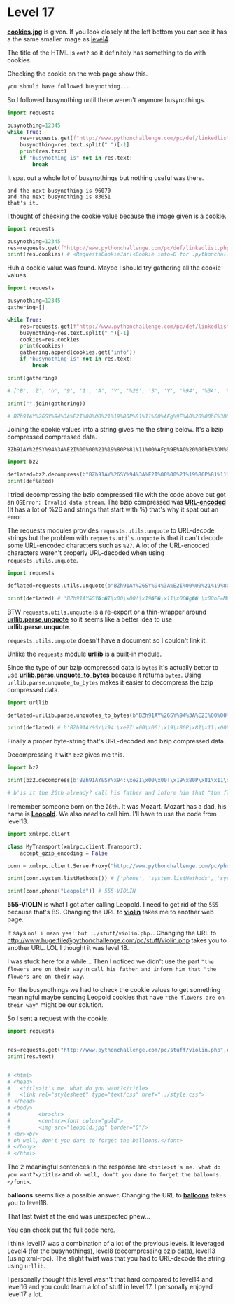 # Level 17 


**[cookies.jpg](/17/cookies.jpg)** is given. If you look closely at the left bottom you can see it has a the same smaller image as [level4](/04/chainsaw.jpg).


The title of the HTML is `eat?` so it definitely has something to do with cookies.

Checking the cookie on the web page show this.

```html
you should have followed busynothing...
```

So I followed busynothing until there weren't anymore busynothings.


```python
import requests 

busynothing=12345
while True:
    res=requests.get(f"http://www.pythonchallenge.com/pc/def/linkedlist.php?busynothing={busynothing}")
    busynothing=res.text.split(" ")[-1]
    print(res.text)
    if "busynothing is" not in res.text:
        break
```

It spat out a whole lot of busynothings but nothing useful was there.

```
and the next busynothing is 96070
and the next busynothing is 83051
that's it.
```

I thought of checking the cookie value because the image given is a cookie. 

```python
import requests 

busynothing=12345
res=requests.get(f"http://www.pythonchallenge.com/pc/def/linkedlist.php?busynothing={busynothing}")
print(res.cookies) # <RequestsCookieJar[<Cookie info=B for .pythonchallenge.com/>]>
```


Huh a cookie value was found. Maybe I should try gathering all the cookie values. 

```python
import requests 

busynothing=12345
gathering=[]

while True:
    res=requests.get(f"http://www.pythonchallenge.com/pc/def/linkedlist.php?busynothing={busynothing}")
    busynothing=res.text.split(" ")[-1]
    cookies=res.cookies
    print(cookies)
    gathering.append(cookies.get('info'))
    if "busynothing is" not in res.text:
        break

print(gathering)

# ['B', 'Z', 'h', '9', '1', 'A', 'Y', '%26', 'S', 'Y', '%94', '%3A', '%E2', 'I', '%00', '%00', '%21', '%19', '%80', 'P', '%81', '%11', '%00', '%AF', 'g', '%9E', '%A0', '%20', '%00', 'h', 'E', '%3D', 'M', '%B5', '%23', '%D0', '%D4', '%D1', '%E2', '%8D', '%06', '%A9', '%FA', '%26', 'S', '%D4', '%D3', '%21', '%A1', '%EA', 'i', '7', 'h', '%9B', '%9A', '%2B', '%BF', '%60', '%22', '%C5', 'W', 'X', '%E1', '%AD', 'L', '%80', '%E8', 'V', '%3C', '%C6', '%A8', '%DB', 'H', '%26', '3', '2', '%18', '%A8', 'x', '%01', '%08', '%21', '%8D', 'S', '%0B', '%C8', '%AF', '%96', 'K', 'O', '%CA', '2', '%B0', '%F1', '%BD', '%1D', 'u', '%A0', '%86', '%05', '%92', 's', '%B0', '%92', '%C4', 'B', 'c', '%F1', 'w', '%24', 'S', '%85', '%09', '%09', 'C', '%AE', '%24', '%90']

print("".join(gathering))

# BZh91AY%26SY%94%3A%E2I%00%00%21%19%80P%81%11%00%AFg%9E%A0%20%00hE%3DM%B5%23%D0%D4%D1%E2%8D%06%A9%FA%26S%D4%D3%21%A1%EAi7h%9B%9A%2B%BF%60%22%C5WX%E1%ADL%80%E8V%3C%C6%A8%DBH%2632%18%A8x%01%08%21%8DS%0B%C8%AF%96KO%CA2%B0%F1%BD%1Du%A0%86%05%92s%B0%92%C4Bc%F1w%24S%85%09%09C%AE%24%90
```


Joining the cookie values into a string gives me the string below. It's a bzip compressed compressed data.


```
BZh91AY%26SY%94%3A%E2I%00%00%21%19%80P%81%11%00%AFg%9E%A0%20%00hE%3DM%B5%23%D0%D4%D1%E2%8D%06%A9%FA%26S%D4%D3%21%A1%EAi7h%9B%9A%2B%BF%60%22%C5WX%E1%ADL%80%E8V%3C%C6%A8%DBH%2632%18%A8x%01%08%21%8DS%0B%C8%AF%96KO%CA2%B0%F1%BD%1Du%A0%86%05%92s%B0%92%C4Bc%F1w%24S%85%09%09C%AE%24%90
```


```python
import bz2 

deflated=bz2.decompress(b"BZh91AY%26SY%94%3A%E2I%00%00%21%19%80P%81%11%00%AFg%9E%A0%20%00hE%3DM%B5%23%D0%D4%D1%E2%8D%06%A9%FA%26S%D4%D3%21%A1%EAi7h%9B%9A%2B%BF%60%22%C5WX%E1%ADL%80%E8V%3C%C6%A8%DBH%2632%18%A8x%01%08%21%8DS%0B%C8%AF%96KO%CA2%B0%F1%BD%1Du%A0%86%05%92s%B0%92%C4Bc%F1w%24S%85%09%09C%AE%24%90")
print(deflated)
```


I tried decompressing the bzip compressed file with the code above but got an `OSError: Invalid data stream`. The bzip compressed was **[URL-encoded](https://en.wikipedia.org/wiki/Percent-encoding)** (It has a lot of %26 and strings that start with %) that's why it spat out an error.


The requests modules provides `requests.utils.unquote` to URL-decode strings but the problem with `requests.utils.unquote` is that it can't decode some URL-encoded characters such as `%27`. A lot of the URL-encoded characters weren't properly URL-decoded when using `requests.utils.unquote`. 


```python
import requests

deflated=requests.utils.unquote(b"BZh91AY%26SY%94%3A%E2I%00%00%21%19%80P%81%11%00%AFg%9E%A0%20%00hE%3DM%B5%23%D0%D4%D1E2%8D%06%A9%FA%26S%D4%D3%21%A1%EAi7h%9B%9A%2B%BF%60%22%C5WX%E1%ADL%80%E8V%3C%C6%A8%DBH%2632%18%A8x%01%08%21%8DS%0B%C8%AF%96KO%CA2%B0%F1%BD%1Du%A0%86%05%92s%B0%92%C4Bc%F1w%24S%85%09%09C%AE%24%90")

print(deflated) # 'BZh91AY&SY�:�I\x00\x00!\x19�P�\x11\x00�g�� \x00hE=M�#����\x06��&S��!��i7h��+�`"�WX�L��V<ƨ�H&32\x18�x\x01\x08!�S\x0bȯ�KO�2��\x1du��\x05�s���Bc�w$S�\t\tC�$�

```

BTW `requests.utils.unquote` is a re-export or a thin-wrapper around **[urllib.parse.unquote](https://docs.python.org/3/library/urllib.parse.html#urllib.parse.unquote)** so it seems like a better idea to use **urllib.parse.unquote**. 


`requests.utils.unquote` doesn't have a document so I couldn't link it.


Unlike the `requests` module **[urllib](https://docs.python.org/3/library/urllib.html)** is a built-in module.


Since the type of our bzip compressed data is `bytes` it's actually better to use **[urllib.parse.unquote_to_bytes](https://docs.python.org/3/library/urllib.parse.html#urllib.parse.unquote_to_bytes)** because it returns `bytes`. Using `urllib.parse.unquote_to_bytes` makes it easier to decompress the bzip compressed data. 


```python
import urllib 

deflated=urllib.parse.unquotes_to_bytes(b"BZh91AY%26SY%94%3A%E2I%00%00%21%19%80P%81%11%00%AFg%9E%A0%20%00hE%3DM%B5%23%D0%D4%D1%E2%8D%06%A9%FA%26S%D4%D3%21%A1%EAi7h%9B%9A%2B%BF%60%22%C5WX%E1%ADL%80%E8V%3C%C6%A8%DBH%2632%18%A8x%01%08%21%8DS%0B%C8%AF%96KO%CA2%B0%F1%BD%1Du%A0%86%05%92s%B0%92%C4Bc%F1w%24S%85%09%09C%AE%24%90")

print(deflated) # b'BZh91AY&SY\x94:\xe2I\x00\x00!\x19\x80P\x81\x11\x00\xafg\x9e\xa0 \x00hE=M\xb5#\xd0\xd4\xd1\xe2\x8d\x06\xa9\xfa&S\xd4\xd3!\xa1\xeai7h\x9b\x9a+\xbf`"\xc5WX\xe1\xadL\x80\xe8V<\xc6\xa8\xdbH&32\x18\xa8x\x01\x08!\x8dS\x0b\xc8\xaf\x96KO\xca2\xb0\xf1\xbd\x1du\xa0\x86\x05\x92s\xb0\x92\xc4Bc\xf1w$S\x85\t\tC\xae$\x90'
```


Finally a proper byte-string that's URL-decoded and bzip compressed data.


Decompressing it with `bz2` gives me this.


```python
import bz2 

print(bz2.decompress(b'BZh91AY&SY\x94:\xe2I\x00\x00!\x19\x80P\x81\x11\x00\xafg\x9e\xa0 \x00hE=M\xb5#\xd0\xd4\xd1\xe2\x8d\x06\xa9\xfa&S\xd4\xd3!\xa1\xeai7h\x9b\x9a+\xbf`"\xc5WX\xe1\xadL\x80\xe8V<\xc6\xa8\xdbH&32\x18\xa8x\x01\x08!\x8dS\x0b\xc8\xaf\x96KO\xca2\xb0\xf1\xbd\x1du\xa0\x86\x05\x92s\xb0\x92\xc4Bc\xf1w$S\x85\t\tC\xae$\x90'))

# b'is it the 26th already? call his father and inform him that "the flowers are on their way". he\'ll understand.'
```

I remember someone born on the `26th`. It was Mozart. Mozart has a dad, his name is **[Leopold](https://en.wikipedia.org/wiki/Leopold_Mozart)**. We also need to call him. I'll have to use the code from level13.


```python
import xmlrpc.client

class MyTransport(xmlrpc.client.Transport):
    accept_gzip_encoding = False 

conn = xmlrpc.client.ServerProxy("http://www.pythonchallenge.com/pc/phonebook.php", transport=MyTransport())

print(conn.system.listMethods()) # ['phone', 'system.listMethods', 'system.methodHelp', 'system.methodSignature', 'system.multicall', 'system.getCapabilities']

print(conn.phone("Leopold")) # 555-VIOLIN

```


**555-VIOLIN** is what I got after calling Leopold. I need to get rid of the `555` because that's BS. Changing the URL to **[violin](http://www.huge:file@pythonchallenge.com/pc/return/violin.html)** takes me to another web page.


It says `no! i mean yes! but ../stuff/violin.php.`. Changing the URL to http://www.huge:file@pythonchallenge.com/pc/stuff/violin.php takes you to another URL. LOL I thought it was level 18.


I was stuck here for a while... Then I noticed we didn't use the part `"the flowers are on their way` in `call his father and inform him that "the flowers are on their way`. 

For the busynothings we had to check the cookie values to get something meaningful maybe sending Leopold cookies that have `"the flowers are on their way"` might be our solution.


So I sent a request with the cookie. 

```python
import requests 


res=requests.get("http://www.pythonchallenge.com/pc/stuff/violin.php",cookies={"info":"the flowers are on their way"})
print(res.text)


# <html>
# <head>
#   <title>it's me. what do you want?</title>
#   <link rel="stylesheet" type="text/css" href="../style.css">
# </head>
# <body>
#         <br><br>
#         <center><font color="gold">
#         <img src="leopold.jpg" border="0"/>
# <br><br>
# oh well, don't you dare to forget the balloons.</font>
# </body>
# </html>
```


The 2 meaningful sentences in the response are `<title>it's me. what do you want?</title>` and `oh well, don't you dare to forget the balloons.</font>`.

**balloons** seems like a possible answer. Changing the URL to **[balloons](http://www.huge:file@pythonchallenge.com/pc/return/balloons.html)** takes you to level18. 


That last twist at the end was unexpected phew... 

You can check out the full code [here](/17/17.py).


I think level17 was a combination of a lot of the previous levels. It leveraged Level4 (for the busynothings), level8 (decompressing bzip data), level13 (using xml-rpc). The slight twist was that you had to URL-decode the string using `urllib`.


I personally thought this level wasn't that hard compared to level14 and level16 and you could learn a lot of stuff in level 17. I personally enjoyed level17 a lot.